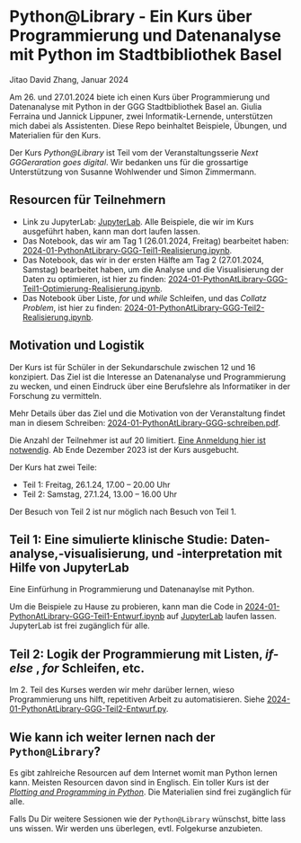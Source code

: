 Python@Library - Ein Kurs über Programmierung und Datenanalyse mit Python im Stadtbibliothek Basel
===
Jitao David Zhang, Januar 2024

Am 26. und 27.01.2024 biete ich einen Kurs über Programmierung und Datenanalyse mit Python in der GGG Stadtbibliothek Basel an. Giulia Ferraina und Jannick Lippuner, zwei Informatik-Lernende, unterstützen mich dabei als Assistenten. Diese Repo beinhaltet Beispiele, Übungen, und Materialien für den Kurs.

Der Kurs *Python@Library* ist Teil vom der Veranstaltungsserie *Next GGGeraration goes digital*. Wir bedanken uns für die grossartige Unterstützung von Susanne Wohlwender und Simon Zimmermann.

## Resourcen für Teilnehmern

* Link zu JupyterLab: [JupyterLab](https://jupyter.org/try-jupyter/lab/). Alle Beispiele, die wir im Kurs ausgeführt haben, kann man dort laufen lassen.
* Das Notebook, das wir am Tag 1 (26.01.2024, Freitag) bearbeitet haben:
[2024-01-PythonAtLibrary-GGG-Teil1-Realisierung.ipynb](./2024-01-PythonAtLibrary-GGG-Teil1-Realisierung.ipynb).
* Das Notebook, das wir in der ersten Hälfte am Tag 2 (27.01.2024, Samstag)
bearbeitet haben, um die Analyse und die Visualisierung der Daten zu optimieren, ist hier zu finden: [2024-01-PythonAtLibrary-GGG-Teil1-Optimierung-Realisierung.ipynb](./2024-01-PythonAtLibrary-GGG-Teil1-Optimierung-Realisierung.ipynb).
* Das Notebook über Liste, *for* und *while* Schleifen, und das *Collatz
Problem*, ist hier zu finden: [2024-01-PythonAtLibrary-GGG-Teil2-Realisierung.ipynb](./2024-01-PythonAtLibrary-GGG-Teil2-Realisierung.ipynb).

## Motivation und Logistik

Der Kurs ist für Schüler in der Sekundarschule zwischen 12 und 16 konzipiert. Das Ziel ist die Interesse an Datenanalyse und Programmierung zu wecken, und einen Eindruck über eine Berufslehre als Informatiker in der Forschung zu vermitteln.

Mehr Details über das Ziel und die Motivation von der Veranstaltung findet man in diesem Schreiben: [2024-01-PythonAtLibrary-GGG-schreiben.pdf](./2024-01-PythonAtLibrary-GGG-schreiben.pdf).

Die Anzahl der Teilnehmer ist auf 20 limitiert. [Eine Anmeldung hier ist notwendig](https://www.stadtbibliothekbasel.ch/de/python-library-_content---1--1007--2902.html). Ab Ende Dezember 2023 ist der Kurs ausgebucht.

Der Kurs hat zwei Teile:

* Teil 1: Freitag, 26.1.24, 17.00 – 20.00 Uhr
* Teil 2: Samstag, 27.1.24, 13.00 – 16.00 Uhr

Der Besuch von Teil 2 ist nur möglich nach Besuch von Teil 1.

## Teil 1: Eine simulierte klinische Studie: Daten-analyse,-visualisierung, und -interpretation mit Hilfe von JupyterLab

Eine Einfürhung in Programmierung und Datenanaylse mit Python.

Um die Beispiele zu Hause zu probieren, kann man die Code in [2024-01-PythonAtLibrary-GGG-Teil1-Entwurf.ipynb](./2024-01-PythonAtLibrary-GGG-Teil1-Entwurf.ipynb) auf [JupyterLab](https://jupyter.org/try-jupyter/lab/) laufen lassen. JupyterLab ist frei zugänglich für alle.

## Teil 2: Logik der Programmierung mit Listen, *if-else* , *for* Schleifen, etc.

Im 2. Teil des Kurses werden wir mehr darüber lernen, wieso Programmierung uns hilft, repetitiven Arbeit zu automatisieren. Siehe [2024-01-PythonAtLibrary-GGG-Teil2-Entwurf.py](./2024-01-PythonAtLibrary-GGG-Teil2-Entwurf.py).

## Wie kann ich weiter lernen nach der `Python@Library`?

Es gibt zahlreiche Resourcen auf dem Internet womit man Python lernen kann. Meisten Resourcen davon sind in Englisch. Ein toller Kurs ist der [*Plotting and Programming in Python*](https://swcarpentry.github.io/python-novice-gapminder/). Die Materialien sind frei zugänglich für alle.

Falls Du Dir weitere Sessionen wie der `Python@Library` wünschst, bitte lass uns wissen. Wir werden uns überlegen, evtl. Folgekurse anzubieten.
